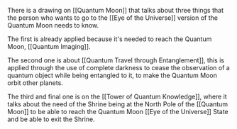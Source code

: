 There is a drawing on [[Quantum Moon]] that talks about three things that the person who wants to go to the [[Eye of the Universe]] version of the Quantum Moon needs to know.

The first is already applied because it's needed to reach the Quantum Moon, [[Quantum Imaging]].

The second one is about [[Quantum Travel through Entanglement]], this is applied through the use of complete darkness to cease the observation of a quantum object while being entangled to it, to make the Quantum Moon orbit other planets.

The third and final one is on the [[Tower of Quantum Knowledge]], where it talks about the need of the Shrine being at the North Pole of the [[Quantum Moon]] to be able to reach the Quantum Moon [[Eye of the Universe]] State and be able to exit the Shrine.